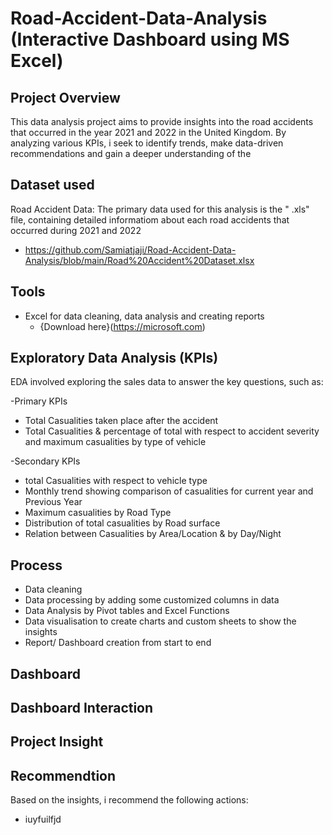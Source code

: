 # Road-Accident-Data-Analysis (Interactive Dashboard using MS Excel)

## Project Overview

This data analysis project aims to provide insights into the road accidents that occurred in the year 2021 and 2022 in the United Kingdom. By analyzing various KPIs, i seek to identify trends, make data-driven recommendations and gain a deeper understanding of the

## Dataset used
Road Accident Data: The primary data used for this analysis is the "   .xls" file, containing detailed informatiom about each road accidents that occurred during 2021 and 2022
- https://github.com/Samiatjaji/Road-Accident-Data-Analysis/blob/main/Road%20Accident%20Dataset.xlsx
## Tools
- Excel for data cleaning, data analysis and creating reports
  - {Download here}(https://microsoft.com)
  
## Exploratory Data Analysis (KPIs)
EDA involved exploring the sales data to answer the key questions, such as:

-Primary KPIs
  - Total Casualities taken place after the accident
  - Total Casualities & percentage of total with respect to accident severity and maximum casualities by type of vehicle

-Secondary KPIs
  - total Casualities with respect to vehicle type
  - Monthly trend showing comparison of casualities for current year and Previous Year
  - Maximum casualities by Road Type
  - Distribution of total casualities by Road surface
  - Relation between Casualities by Area/Location & by Day/Night

## Process
- Data cleaning
- Data processing by adding some customized columns in data
- Data Analysis by Pivot tables and Excel Functions
- Data visualisation to create charts and custom sheets  to show the insights
- Report/ Dashboard creation from start to end
  
## Dashboard

## Dashboard Interaction


## Project Insight





## Recommendtion
Based on the insights, i recommend the following actions:
- iuyfuilfjd
